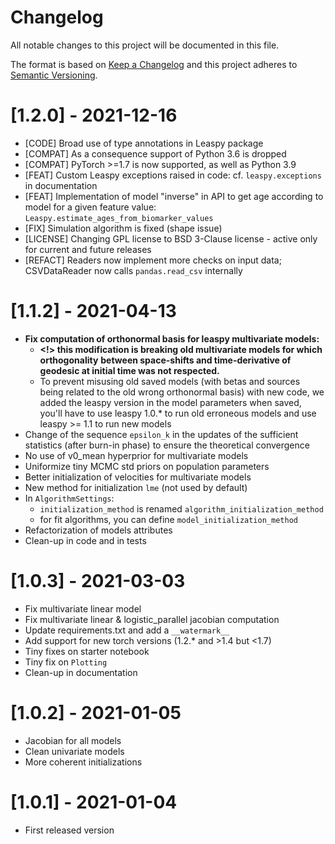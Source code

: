 Changelog
=========
All notable changes to this project will be documented in this file.

The format is based on [Keep a Changelog](http://keepachangelog.com/en/1.0.0/)
and this project adheres to [Semantic Versioning](http://semver.org/spec/v2.0.0.html).

# [1.2.0] - 2021-12-16
- [CODE] Broad use of type annotations in Leaspy package
- [COMPAT] As a consequence support of Python 3.6 is dropped
- [COMPAT] PyTorch >=1.7 is now supported, as well as Python 3.9
- [FEAT] Custom Leaspy exceptions raised in code: cf. `leaspy.exceptions` in documentation
- [FEAT] Implementation of model "inverse" in API to get age according to model for a given feature value: `Leaspy.estimate_ages_from_biomarker_values`
- [FIX] Simulation algorithm is fixed (shape issue)
- [LICENSE] Changing GPL license to BSD 3-Clause license - active only for current and future releases
- [REFACT] Readers now implement more checks on input data; CSVDataReader now calls `pandas.read_csv` internally

# [1.1.2] - 2021-04-13
- **Fix computation of orthonormal basis for leaspy multivariate models:**
  - **<!> this modification is breaking old multivariate models for which orthogonality**
    **between space-shifts and time-derivative of geodesic at initial time was not respected.**
  - To prevent misusing old saved models (with betas and sources being related to the old wrong
    orthonormal basis) with new code, we added the leaspy version in the model parameters when saved,
    you'll have to use leaspy 1.0.* to run old erroneous models and use leaspy >= 1.1 to run new models
- Change of the sequence `epsilon_k` in the updates of the sufficient statistics (after burn-in phase)
  to ensure the theoretical convergence
- No use of v0_mean hyperprior for multivariate models
- Uniformize tiny MCMC std priors on population parameters
- Better initialization of velocities for multivariate models
- New method for initialization `lme` (not used by default)
- In `AlgorithmSettings`:
  - `initialization_method` is renamed `algorithm_initialization_method`
  - for fit algorithms, you can define `model_initialization_method`
- Refactorization of models attributes
- Clean-up in code and in tests

# [1.0.3] - 2021-03-03
- Fix multivariate linear model
- Fix multivariate linear & logistic_parallel jacobian computation
- Update requirements.txt and add a `__watermark__`
- Add support for new torch versions (1.2.* and >1.4 but <1.7)
- Tiny fixes on starter notebook
- Tiny fix on `Plotting`
- Clean-up in documentation

# [1.0.2] - 2021-01-05
- Jacobian for all models
- Clean univariate models
- More coherent initializations

# [1.0.1] - 2021-01-04
- First released version

